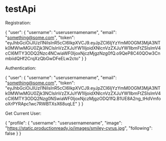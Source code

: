 # testApi

Registration: 

{
    "user": {
        "username": "userusernamename",
        "email": "something@some.com",
        "token": "eyJhbGciOiJIUzI1NiIsInR5cCI6IkpXVCJ9.eyJpZCI6IjYzYmM0OGM3MjA3NTk0MWIwMGU0Zjk3NCIsInVzZXJuYW1lIjoidXNlcnVzZXJuYW1lbmFtZSIsImV4cCI6MTY3ODQ2Nzc4NCwiaWF0IjoxNjczMjgzNzg0fQ.o9QeP8C40QOw3CnmbiidQHf2CrqXzQbGwDFeELw2cto"
    }
}

Authentication:

{
    "user": {
        "username": "userusernamename",
        "email": "something@some.com",
        "token": "eyJhbGciOiJIUzI1NiIsInR5cCI6IkpXVCJ9.eyJpZCI6IjYzYmM0OGM3MjA3NTk0MWIwMGU0Zjk3NCIsInVzZXJuYW1lIjoidXNlcnVzZXJuYW1lbmFtZSIsImV4cCI6MTY3ODQ2Nzg0NSwiaWF0IjoxNjczMjgzODQ1fQ.B1UE8A2ng_tHdVmfooXrPYRApc1wc7RWBTXsX68uqLE"
    }
}

Get Current User:

{
    "profile": {
        "username": "userusernamename",
        "image": "https://static.productionready.io/images/smiley-cyrus.jpg",
        "following": false
    }
}
